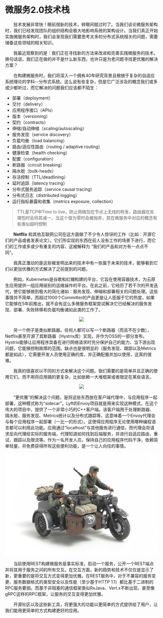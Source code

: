 # 微服务2.0技术栈

&nbsp;&nbsp;&nbsp;&nbsp;&nbsp;&nbsp;&nbsp;技术发展非常快！眼前很新的技术，转眼间就过时了。当我们谈论微服务架构时，我们已经发现团队的组织结构会极大地影响系统的架构设计。当我们真正开始实施微服务架构时，我们会发现我们需要思考太多的分布式系统相关的问题，需要储备这些领域的相关知识。

&nbsp;&nbsp;&nbsp;&nbsp;&nbsp;&nbsp;&nbsp;我最近观察到的是：我们正在寻找新的方法来改进和完善实践微服务的技术。换句话说，我们正在做的并不是什么新东西，也许只是为老问题寻找更优雅的解决方案？

&nbsp;&nbsp;&nbsp;&nbsp;&nbsp;&nbsp;&nbsp;在构建微服务时，我们将深入一个拥有40年研究背景且根植于复杂的自适应系统理论的学科--分布式系统。这么说有些复杂，但是它广泛涉及的概念我们或多或少都听过，而它解决的问题我们应该都不陌生：

* 部署（deployment）
* 交付（delivery）
* 应用程序接口（APIs）
* 版本（versioning）
* 契约（contracts）
* 伸缩/自动伸缩（scaling/autoscaling）
* 服务发现（service discovery）
* 负载均衡（load balancing）
* 路由/适应性路由（routing / adaptive routing）
* 健康检查（health checking）
* 配置（configuration）
* 断路器（circuit breaking）
* 隔水舱（bulk-heads）
* 存活控制（TTL/deadlining）
* 延时追踪（latency tracing）
* 分布式服务追踪（service causal tracing）
* 分布式日志（distributed logging）
* 运行指标暴露和收集（metrics exposure, collection）

> TTL是TCP中Time to live，防止网络包在节点上无线的转发，路由器在处理包时会将其减一，当这个值为零时会被抛弃，其在微服务中对应的概念有些类似超时控制

&nbsp;&nbsp;&nbsp;&nbsp;&nbsp;&nbsp;&nbsp;**Netflix** 和其他互联网公司在这方面做了不少令人惊讶的工作（比如：开源它们的产品或者发表论文）。它们所实现的东西在前人没有工作的场景下进行，而它们的工作或多或少有重复的内容，这被解释为 “我们的产品和对方有一点点不同”。

&nbsp;&nbsp;&nbsp;&nbsp;&nbsp;&nbsp;&nbsp;我真正激动的是这些被发明出来的技术中有一些属于未来的技术，能够看到它们以更加优雅的方式解决了之前提到的问题。

&nbsp;&nbsp;&nbsp;&nbsp;&nbsp;&nbsp;&nbsp;例如，Kubernetes是谷歌和红帽构建的平台，它旨在使用容器技术，为云原生应用提供一组应用级别的运维操作的平台。在此之前，它经历了若干次的开发迭代，使它能够做到极大的简化诸如：服务发现、伸缩和部署相关的问题处理。这些事情并不简单，而超过1000个Committer的产品更是让人臣服于它的热度，如果它能够在5年前推出，就不会有这么多微服务框架尝试解决它已经解决的服务发现、部署、失败转移和负载均衡诸如此类的工作了。

<center>
<img src="https://github.com/weipeng2k/envoy-guide/raw/master/resource/chapter1-2.jpg" />
</center>

&nbsp;&nbsp;&nbsp;&nbsp;&nbsp;&nbsp;&nbsp;另一个例子是类似断路器。任何人都可以写一个断路器（而且不在少数），Netflix甚至开源了其断路器（Hystrix库）实现，并作为OSS的一部分发布。Hystrix能够让应用程序具备在进行网络请求时充分保护自己的能力，当下游出现问题，它能够控制故障的范围。缺点也是很明显的（服务发现、跟踪以及Metrics都是如此），它需要开发人员使用正确的库，并正确配置并加以使用，这真的很难。

&nbsp;&nbsp;&nbsp;&nbsp;&nbsp;&nbsp;&nbsp;我真的很喜欢以不同的方式来解决这个问题。我们需要的是简单并且正确的使用它们，而不用将应用搞的更复杂，比如依赖一大堆框架或者限定在某些语言。

<center>
<img src="https://github.com/weipeng2k/envoy-guide/raw/master/resource/chapter1-3.jpg" />
</center>

&nbsp;&nbsp;&nbsp;&nbsp;&nbsp;&nbsp;&nbsp;“更优雅”的解决这个问题，是将这些东西放在客户端代理中，与应用程序一起部署，这种模式称为“sidecar”。Lyft的Envoy项目就是用来实现这种模式，在这个伟大的项目中，提供了一个非常小巧的C++客户端。该客户端用于处理断路器、隔水舱、服务发现、Metrics统计以及分布式跟踪等，这意味着一个Envoy代理会与每个应用程序一起部署（一比一的形式）。这使得应用程序无论使用哪种编程语言都可以利用此功能。应用通过“localhost”与其他服务进行通信，而代理会将请求反向代理给实际的服务端，代理知道如何找到后端服务，并进行自适应路由、重试、跟踪以及限流等。作为一名开发人员，保持自己的应用程序代码干净，依赖简单轻量，并免费获得所有这些便利功能，是一个让人向往的事情。

<center>
<img src="https://github.com/weipeng2k/envoy-guide/raw/master/resource/chapter1-1.jpg" />
</center>

&nbsp;&nbsp;&nbsp;&nbsp;&nbsp;&nbsp;&nbsp;当前使用REST构建微服务是事实标准，启动一个服务，公开一个REST端点并将其用于服务之间的所有交互。在交互方面，新的趋势和技术不仅仅是显示了新，更重要的是将交互方式变得更加优雅。在REST服务中，对于不兼容的服务变更、服务数据格式的类型安全以及性能（至少基于HTTP 1.1）都比基于二进制的RPC服务要弱。而基于非阻塞的通信框架类似RxJava、Vert.x不断出现，甚至像gRPC这样的RPC框架，让服务的交互变得更加优雅。

&nbsp;&nbsp;&nbsp;&nbsp;&nbsp;&nbsp;&nbsp;开源社区以及这些新工具，将更强大的功能以更简单的方式提供给了用户，让我们能用更简单的方式构建更好的应用。
